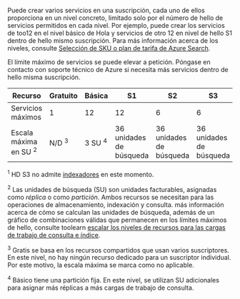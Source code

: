 Puede crear varios servicios en una suscripción, cada uno de ellos proporciona en un nivel concreto, limitado solo por el número de hello de servicios permitidos en cada nivel. Por ejemplo, puede crear los servicios de too12 en el nivel básico de Hola y servicios de otro 12 en nivel de hello S1 dentro de hello mismo suscripción. Para más información acerca de los niveles, consulte [Selección de SKU o plan de tarifa de Azure Search](../articles/search/search-sku-tier.md).

El límite máximo de servicios se puede elevar a petición. Póngase en contacto con soporte técnico de Azure si necesita más servicios dentro de hello misma suscripción.

| Recurso | Gratuito | Básica | S1 | S2 | S3 | S3 HD <sup>1</sup> |
| --- | --- | --- | --- | --- | --- | --- |
| Servicios máximos |1 |12 |12 |6 |6 |6 |
| Escala máxima en SU <sup>2</sup> |N/D <sup>3</sup> |3 SU <sup>4</sup> |36 unidades de búsqueda |36 unidades de búsqueda |36 unidades de búsqueda |36 unidades de búsqueda |

<sup>1</sup> HD S3 no admite [indexadores](../articles/search/search-indexer-overview.md) en este momento. 

<sup>2</sup> Las unidades de búsqueda (SU) son unidades facturables, asignadas como *réplica* o como *partición*. Ambos recursos se necesitan para las operaciones de almacenamiento, indexación y consulta. más información acerca de cómo se calculan las unidades de búsqueda, además de un gráfico de combinaciones válidas que permanecen en los límites máximos de hello, consulte toolearn [escalar los niveles de recursos para las cargas de trabajo de consulta e índice](../articles/search/search-capacity-planning.md). 

<sup>3</sup> Gratis se basa en los recursos compartidos que usan varios suscriptores. En este nivel, no hay ningún recurso dedicado para un suscriptor individual. Por este motivo, la escala máxima se marca como no aplicable.

<sup>4</sup> Básico tiene una partición fija. En este nivel, se utilizan SU adicionales para asignar más réplicas a más cargas de trabajo de consulta.

